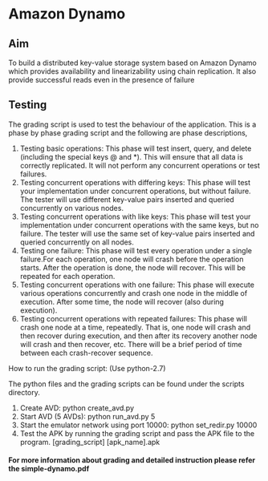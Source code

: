 # Amazon Dynamo

## Aim

To build a distributed key-value storage system based on Amazon Dynamo which provides availability and linearizability using chain replication. It also provide successful reads even in the presence of failure

## Testing

The grading script is used to test the behaviour of the application. This is a phase by phase grading script and the following are phase descriptions,

1. Testing basic operations: This phase will test insert, query, and delete (including the special keys @ and *). This will ensure that all data is correctly replicated. It will not perform any concurrent operations or test failures.
2. Testing concurrent operations with differing keys: This phase will test your implementation under concurrent operations, but without failure. The tester will use different key-value pairs inserted and queried concurrently on various nodes.
3. Testing concurrent operations with like keys: This phase will test your implementation under concurrent operations with the same keys, but no failure. The tester will use the same set of key-value pairs inserted and queried concurrently on all nodes.
4. Testing one failure: This phase will test every operation under a single failure.For each operation, one node will crash before the operation starts. After the operation is done, the node will recover. This will be repeated for each operation.
5. Testing concurrent operations with one failure: This phase will execute various operations concurrently and crash one node in the middle of execution. After some time, the node will recover (also during execution).
6. Testing concurrent operations with repeated failures: This phase will crash one node at a time, repeatedly. That is, one node will crash and then recover during execution, and then after its recovery another node will crash and then recover, etc. There will be a brief period of time between each crash-recover sequence.

How to run the grading script: (Use python-2.7)

The python files and the grading scripts can be found under the scripts directory.

1. Create AVD: python create_avd.py
2. Start AVD (5 AVDs): python run_avd.py 5
3. Start the emulator network using port 10000: python set_redir.py 10000
4. Test the APK by running the grading script and pass the APK file to the program. [grading_script] [apk_name].apk

#### For more information about grading and detailed instruction please refer the simple-dynamo.pdf
